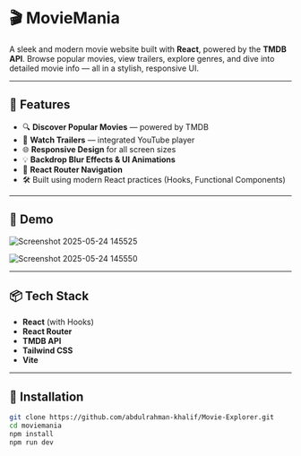 # 🎬 MovieMania

A sleek and modern movie website built with **React**, powered by the **TMDB API**. Browse popular movies, view trailers, explore genres, and dive into detailed movie info — all in a stylish, responsive UI.

---

## 🚀 Features

- 🔍 **Discover Popular Movies** — powered by TMDB
- 🎥 **Watch Trailers** — integrated YouTube player
- 🌐 **Responsive Design** for all screen sizes
- 💡 **Backdrop Blur Effects & UI Animations**
- 🧭 **React Router Navigation**
- 🛠️ Built using modern React practices (Hooks, Functional Components)

---

## 📸 Demo
 ![Screenshot 2025-05-24 145525](https://github.com/user-attachments/assets/6d43f11d-e645-4961-a2b9-e5cc90d2b7e0)

![Screenshot 2025-05-24 145550](https://github.com/user-attachments/assets/b7ad029a-345f-4216-8d74-e046b853f8b0)

---

## 📦 Tech Stack

- **React** (with Hooks)
- **React Router**
- **TMDB API**
- **Tailwind CSS**
- **Vite**

---

## 🧰 Installation

```bash
git clone https://github.com/abdulrahman-khalif/Movie-Explorer.git
cd moviemania
npm install
npm run dev
